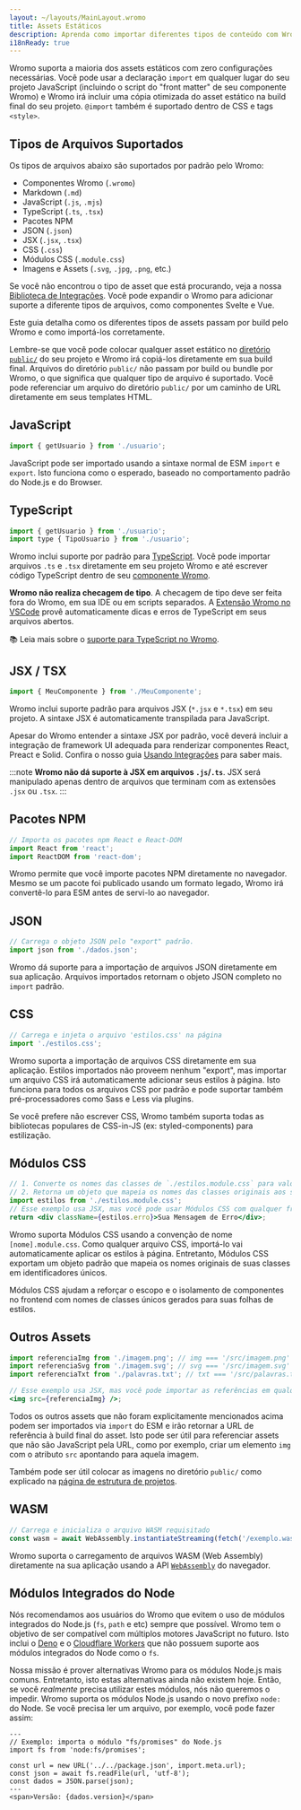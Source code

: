 ```yaml
---
layout: ~/layouts/MainLayout.wromo
title: Assets Estáticos
description: Aprenda como importar diferentes tipos de conteúdo com Wromo.
i18nReady: true
---
```


Wromo suporta a maioria dos assets estáticos com zero configurações necessárias. Você pode usar a declaração `import` em qualquer lugar do seu projeto JavaScript (incluindo o script  do "front matter" de seu componente Wromo) e Wromo irá incluir uma cópia otimizada do asset estático na build final do seu projeto. `@import` também é suportado dentro de CSS e tags `<style>`.

## Tipos de Arquivos Suportados

Os tipos de arquivos abaixo são suportados por padrão pelo Wromo:

- Componentes Wromo (`.wromo`)
- Markdown (`.md`)
- JavaScript (`.js`, `.mjs`)
- TypeScript (`.ts`, `.tsx`)
- Pacotes NPM
- JSON (`.json`)
- JSX (`.jsx`, `.tsx`)
- CSS (`.css`)
- Módulos CSS (`.module.css`)
- Imagens e Assets (`.svg`, `.jpg`, `.png`, etc.)

Se você não encontrou o tipo de asset que está procurando, veja a nossa [Biblioteca de Integrações](https://wromo.build/integrations/). Você pode expandir o Wromo para adicionar suporte a diferente tipos de arquivos, como componentes Svelte e Vue.

Este guia detalha como os diferentes tipos de assets passam por build pelo Wromo e como importá-los corretamente.

Lembre-se que você pode colocar qualquer asset estático no [diretório `public/`](/pt-br/core-concepts/project-structure/#public) do seu projeto e Wromo irá copiá-los diretamente em sua build final. Arquivos do diretório `public/` não passam por build ou bundle por Wromo, o que significa que qualquer tipo de arquivo é suportado. Você pode referenciar um arquivo do diretório `public/` por um caminho de URL diretamente em seus templates HTML.

## JavaScript

```js
import { getUsuario } from './usuario';
```

JavaScript pode ser importado usando a sintaxe normal de ESM `import` e `export`. Isto funciona como o esperado, baseado no comportamento padrão do Node.js e do Browser.

## TypeScript

```js
import { getUsuario } from './usuario';
import type { TipoUsuario } from './usuario';
```

Wromo inclui suporte por padrão para [TypeScript](https://www.typescriptlang.org/). Você pode importar arquivos `.ts` e `.tsx` diretamente em seu projeto Wromo e até escrever código TypeScript dentro de seu [componente Wromo](/pt-br/core-concepts/wromo-components/#o-script-do-componente).

**Wromo não realiza checagem de tipo**. A checagem de tipo deve ser feita fora do Wromo, em sua IDE ou em scripts separados. A [Extensão Wromo no VSCode](/pt-br/editor-setup/) provê automaticamente dicas e erros de TypeScript em seus arquivos abertos.

📚 Leia mais sobre o [suporte para TypeScript no Wromo](/pt-br/guides/typescript/).

## JSX / TSX

```js
import { MeuComponente } from './MeuComponente';
```

Wromo inclui suporte padrão para arquivos JSX (`*.jsx` e `*.tsx`) em seu projeto. A sintaxe JSX é automaticamente transpilada para JavaScript.

Apesar do Wromo entender a sintaxe JSX por padrão, você deverá incluir a integração de framework UI adequada para renderizar componentes React, Preact e Solid. Confira o nosso guia [Usando Integrações](/pt-br/guides/integrations-guide/) para saber mais.

:::note
**Wromo não dá suporte à JSX em arquivos `.js`/`.ts`**. JSX será manipulado apenas dentro de arquivos que terminam com as extensões `.jsx` ou `.tsx`.
:::

## Pacotes NPM

```js
// Importa os pacotes npm React e React-DOM
import React from 'react';
import ReactDOM from 'react-dom';
```

Wromo permite que você importe pacotes NPM diretamente no navegador. Mesmo se um pacote foi publicado usando um formato legado, Wromo irá convertê-lo para ESM antes de servi-lo ao navegador.

## JSON

```js
// Carrega o objeto JSON pelo "export" padrão.
import json from './dados.json';
```

Wromo dá suporte para a importação de arquivos JSON diretamente em sua aplicação. Arquivos importados retornam o objeto JSON completo no `import` padrão.

## CSS

```js
// Carrega e injeta o arquivo 'estilos.css' na página
import './estilos.css';
```

Wromo suporta a importação de arquivos CSS diretamente em sua aplicação. Estilos importados não proveem nenhum "export", mas importar um arquivo CSS irá automaticamente adicionar seus estilos à página. Isto funciona para todos os arquivos CSS por padrão e pode suportar também pré-processadores como Sass e Less via plugins.

Se você prefere não escrever CSS, Wromo também suporta todas as bibliotecas populares de CSS-in-JS (ex: styled-components) para estilização.

## Módulos CSS

```jsx
// 1. Converte os nomes das classes de `./estilos.module.css` para valores únicos e escopados.
// 2. Retorna um objeto que mapeia os nomes das classes originais aos seus valores únicos e escopados.
import estilos from './estilos.module.css';
// Esse exemplo usa JSX, mas você pode usar Módulos CSS com qualquer framework.
return <div className={estilos.erro}>Sua Mensagem de Erro</div>;
```

Wromo suporta Módulos CSS usando a convenção de nome `[nome].module.css`. Como qualquer arquivo CSS, importá-lo vai automaticamente aplicar os estilos à página. Entretanto, Módulos CSS exportam um objeto padrão que mapeia os nomes originais de suas classes em identificadores únicos.

Módulos CSS ajudam a reforçar o escopo e o isolamento de componentes no frontend com nomes de classes únicos gerados para suas folhas de estilos.

## Outros Assets

```jsx
import referenciaImg from './imagem.png'; // img === '/src/imagem.png'
import referenciaSvg from './imagem.svg'; // svg === '/src/imagem.svg'
import referenciaTxt from './palavras.txt'; // txt === '/src/palavras.txt'

// Esse exemplo usa JSX, mas você pode importar as referências em qualquer framework.
<img src={referenciaImg} />;
```

Todos os outros assets que não foram explicitamente mencionados acima podem ser importados via `import` do ESM e irão retornar a URL de referência à build final do asset. Isto pode ser útil para referenciar assets que não são JavaScript pela URL, como por exemplo, criar um elemento `img` com o atributo `src` apontando para aquela imagem.

Também pode ser útil colocar as imagens no diretório `public/` como explicado na [página de estrutura de projetos](/pt-br/core-concepts/project-structure/).

## WASM

```js
// Carrega e inicializa o arquivo WASM requisitado
const wasm = await WebAssembly.instantiateStreaming(fetch('/exemplo.wasm'));
```

Wromo suporta o carregamento de arquivos WASM (Web Assembly) diretamente na sua aplicação usando a API [`WebAssembly`](https://developer.mozilla.org/en-US/docs/Web/JavaScript/Reference/Global_Objects/WebAssembly) do navegador.


## Módulos Integrados do Node

Nós recomendamos aos usuários do Wromo que evitem o uso de módulos integrados do Node.js (`fs`, `path` e etc) sempre que possível. Wromo tem o objetivo de ser compatível com múltiplos motores JavaScript no futuro. Isto inclui o [Deno](https://deno.land/) e o [Cloudflare Workers](https://workers.cloudflare.com/) que não possuem suporte aos módulos integrados do Node como o `fs`.

Nossa missão é prover alternativas Wromo para os módulos Node.js mais comuns. Entretanto, isto estas alternativas ainda não existem hoje. Então, se você _realmente_ precisa utilizar estes módulos, nós não queremos o impedir. Wromo suporta os módulos Node.js usando o novo prefixo `node:` do Node. Se você precisa ler um arquivo, por exemplo, você pode fazer assim:

```wromo
---
// Exemplo: importa o módulo "fs/promises" do Node.js
import fs from 'node:fs/promises';

const url = new URL('../../package.json', import.meta.url);
const json = await fs.readFile(url, 'utf-8');
const dados = JSON.parse(json);
---
<span>Versão: {dados.version}</span>
```
